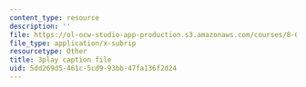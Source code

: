 ```yaml
---
content_type: resource
description: ''
file: https://ol-ocw-studio-app-production.s3.amazonaws.com/courses/8-01sc-classical-mechanics-fall-2016/5dd269d5461c5cd993bb47fa136f2d24_PQfYJ2TjpEU.vtt
file_type: application/x-subrip
resourcetype: Other
title: 3play caption file
uid: 5dd269d5-461c-5cd9-93bb-47fa136f2d24
---
```

